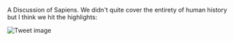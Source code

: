 A Discussion of Sapiens. We didn't quite cover the entirety of human history but I think we hit the highlights:


![Tweet image](/asset/crosspoast/EvrJu1AXIAMLaax.jpg)

